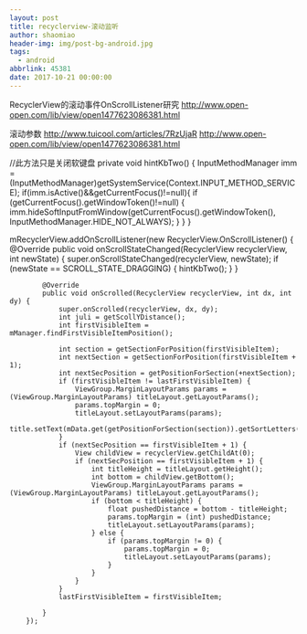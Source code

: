 ```yaml
---
layout: post
title: recyclerview-滚动监听
author: shaomiao
header-img: img/post-bg-android.jpg
tags:
  - android
abbrlink: 45381
date: 2017-10-21 00:00:00
---
```

RecyclerView的滚动事件OnScrollListener研究
http://www.open-open.com/lib/view/open1477623086381.html

滚动参数
http://www.tuicool.com/articles/7RzUjaR
http://www.open-open.com/lib/view/open1477623086381.html


//此方法只是关闭软键盘
    private void hintKbTwo() {
        InputMethodManager imm = (InputMethodManager)getSystemService(Context.INPUT_METHOD_SERVICE);
        if(imm.isActive()&&getCurrentFocus()!=null){
            if (getCurrentFocus().getWindowToken()!=null) {
                imm.hideSoftInputFromWindow(getCurrentFocus().getWindowToken(), InputMethodManager.HIDE_NOT_ALWAYS);
            }
        }
    }


mRecyclerView.addOnScrollListener(new RecyclerView.OnScrollListener() {
            @Override
            public void onScrollStateChanged(RecyclerView recyclerView, int newState) {
                super.onScrollStateChanged(recyclerView, newState);
                if (newState == SCROLL_STATE_DRAGGING) {
                    hintKbTwo();
                }
            }

            @Override
            public void onScrolled(RecyclerView recyclerView, int dx, int dy) {
                super.onScrolled(recyclerView, dx, dy);
                int juli = getScollYDistance();
                int firstVisibleItem = mManager.findFirstVisibleItemPosition();

                int section = getSectionForPosition(firstVisibleItem);
                int nextSection = getSectionForPosition(firstVisibleItem + 1);
                int nextSecPosition = getPositionForSection(+nextSection);
                if (firstVisibleItem != lastFirstVisibleItem) {
                    ViewGroup.MarginLayoutParams params = (ViewGroup.MarginLayoutParams) titleLayout.getLayoutParams();
                    params.topMargin = 0;
                    titleLayout.setLayoutParams(params);
                    title.setText(mData.get(getPositionForSection(section)).getSortLetters());
                }
                if (nextSecPosition == firstVisibleItem + 1) {
                    View childView = recyclerView.getChildAt(0);
                    if (nextSecPosition == firstVisibleItem + 1) {
                        int titleHeight = titleLayout.getHeight();
                        int bottom = childView.getBottom();
                        ViewGroup.MarginLayoutParams params = (ViewGroup.MarginLayoutParams) titleLayout.getLayoutParams();
                        if (bottom < titleHeight) {
                            float pushedDistance = bottom - titleHeight;
                            params.topMargin = (int) pushedDistance;
                            titleLayout.setLayoutParams(params);
                        } else {
                            if (params.topMargin != 0) {
                                params.topMargin = 0;
                                titleLayout.setLayoutParams(params);
                            }
                        }
                    }
                }
                lastFirstVisibleItem = firstVisibleItem;

            }
        });
